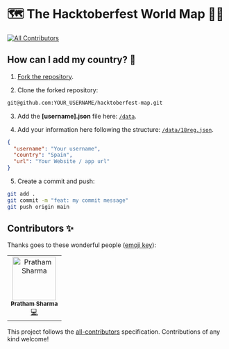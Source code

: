 # 🗺 The Hacktoberfest World Map 🐱‍💻

<!-- ALL-CONTRIBUTORS-BADGE:START - Do not remove or modify this section -->

[![All Contributors](https://img.shields.io/badge/all_contributors-1-orange.svg?style=flat-square)](#contributors-)

<!-- ALL-CONTRIBUTORS-BADGE:END -->

## How can I add my country? 🤔

1. [Fork the repository](https://github.com/18reg/hacktoberfest-map/fork).

2. Clone the forked repository:

```bash
git@github.com:YOUR_USERNAME/hacktoberfest-map.git
```

3. Add the **[username].json** file here: [`/data`](https://github.com/18reg/hacktoberfest-map/tree/main/data).

4. Add your information here following the structure: [`/data/18reg.json`](https://github.com/18reg/hacktoberfest-map/blob/main/data/18reg.json).

```json
{
  "username": "Your username",
  "country": "Spain",
  "url": "Your Website / app url"
}
```

5. Create a commit and push:

```bash
git add .
git commit -m "feat: my commit message"
git push origin main
```

## Contributors ✨

Thanks goes to these wonderful people ([emoji key](https://allcontributors.org/docs/en/emoji-key)):

<!-- ALL-CONTRIBUTORS-LIST:START - Do not remove or modify this section -->
<!-- prettier-ignore-start -->
<!-- markdownlint-disable -->
<table>
  <tbody>
    <tr>
      <td align="center"><a href="https://github.com/pratham4434"><img src="https://avatars.githubusercontent.com/u/91470779?v=4?s=100" width="100px;" alt="Pratham Sharma"/><br /><sub><b>Pratham Sharma</b></sub></a><br /><a href="https://github.com/18reg/hacktoberfest-map/commits?author=pratham4434" title="Code">💻</a></td>
    </tr>
  </tbody>
  <tfoot>
    
  </tfoot>
</table>

<!-- markdownlint-restore -->
<!-- prettier-ignore-end -->

<!-- ALL-CONTRIBUTORS-LIST:END -->

This project follows the [all-contributors](https://github.com/all-contributors/all-contributors) specification. Contributions of any kind welcome!
